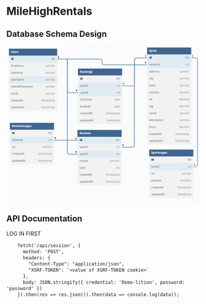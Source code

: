 # MileHighRentals

## Database Schema Design

![db-schema]

[db-schema]: ./images/airbnb_dbdiagram.png

## API Documentation

LOG IN FIRST

        fetch('/api/session', {
          method: 'POST',
          headers: {
            "Content-Type": "application/json",
            "XSRF-TOKEN": `<value of XSRF-TOKEN cookie>`
          },
          body: JSON.stringify({ credential: 'Demo-lition', password: 'password' })
        }).then(res => res.json()).then(data => console.log(data));
